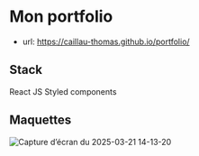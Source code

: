 # Mon portfolio

- url: https://caillau-thomas.github.io/portfolio/

## Stack

React JS
Styled components

## Maquettes

![Capture d’écran du 2025-03-21 14-13-20](https://github.com/user-attachments/assets/3aeb6470-f60a-4ed2-9250-10a74e150d3a)
